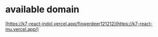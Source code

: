 

# available domain
[https://k7-react-indol.vercel.app/flowerdeer121212](https://k7-react-mu.vercel.app/)
